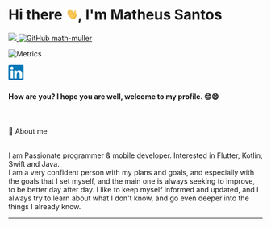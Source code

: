 <h1 align="start">Hi there <img src="https://raw.githubusercontent.com/ABSphreak/ABSphreak/master/gifs/Hi.gif" width="24px">, I'm Matheus Santos</h1>

<a href="https://www.linkedin.com/in/math-santos/" target="_blank">
  
![](https://komarev.com/ghpvc/?username=math-muller&color=blue)
[![GitHub math-muller](https://img.shields.io/github/followers/math-muller?label=follow&style=social)](https://github.com/math-muller) 

![Metrics](https://metrics.lecoq.io/math-muller?template=classic&config.timezone=America%2FSao_Paulo)


  <img src="https://raw.githubusercontent.com/weslleyfratini/weslleyfratini/master/assets/linkedin.svg" width="30px"  alt="Matheus Santos | LinkedIn" align="left" />
</a>
<br/>
<br/>
<h4 align="start">How are you? I hope you are well, welcome to my profile. 😊😄</h4>
<br/>
<br/>
💬 
About me
<br/>
<br/>
<p>
I am Passionate programmer & mobile developer. Interested in Flutter, Kotlin, Swift and Java.<br>
I am a very confident person with my plans and goals, and especially with the goals that I set myself, and the main one is always seeking to improve, to be better day after day. I like to keep myself informed and updated, and I always try to learn about what I don't know, and go even deeper into the things I already know.
</p>

 ---
 


